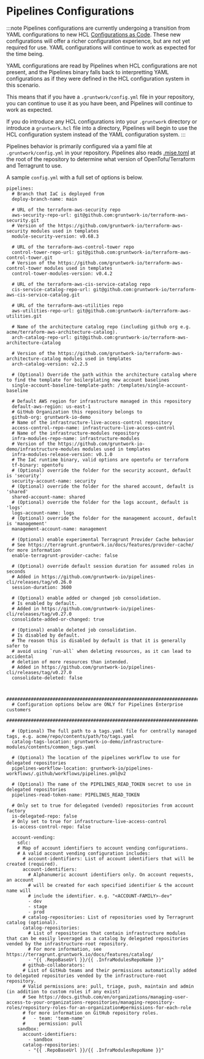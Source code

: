 # Pipelines Configurations

:::note
Pipelines configurations are currently undergoing a transition from YAML configurations to new HCL [Configurations as Code](./configurations-as-code.md). These new configurations will offer a richer configuration experience, but are not yet required for use. YAML configurations will continue to work as expected for the time being.

YAML configurations are read by Pipelines when HCL configurations are not present, and the Pipelines binary falls back to interpretting YAML configurations as if they were defined in the HCL configuration system in this scenario.

This means that if you have a `.gruntwork/config.yml` file in your repository, you can continue to use it as you have been, and Pipelines will continue to work as expected.

If you do introduce any HCL configurations into your `.gruntwork` directory or introduce a `gruntwork.hcl` file into a directory, Pipelines will begin to use the HCL configuration system instead of the YAML configuration system.
:::

Pipelines behavior is primarily configured via a yaml file at `.gruntwork/config.yml` in your repository. Pipelines also reads [.mise.toml](https://docs.gruntwork.io/pipelines/upgrading/upgrading-from-infrastructure-pipelines#adding-misetoml) at the root of the repository to determine what version of OpenTofu/Terraform and Terragrunt to use.

A sample `config.yml` with a full set of options is below.

```
pipelines:
  # Branch that IaC is deployed from
  deploy-branch-name: main

  # URL of the terraform-aws-security repo
  aws-security-repo-url: git@github.com:gruntwork-io/terraform-aws-security.git
  # Version of the https://github.com/gruntwork-io/terraform-aws-security modules used in templates
  module-security-version: v0.68.3

  # URL of the terraform-aws-control-tower repo
  control-tower-repo-url: git@github.com:gruntwork-io/terraform-aws-control-tower.git
  # Version of the https://github.com/gruntwork-io/terraform-aws-control-tower modules used in templates
  control-tower-modules-version: v0.4.2

  # URL of the terraform-aws-cis-service-catalog repo
  cis-service-catalog-repo-url: git@github.com:gruntwork-io/terraform-aws-cis-service-catalog.git

  # URL of the terraform-aws-utilities repo
  aws-utilities-repo-url: git@github.com:gruntwork-io/terraform-aws-utilities.git

  # Name of the architecture catalog repo (including github org e.g. acme/terraform-aws-architecture-catalog).
  arch-catalog-repo-url: git@github.com:gruntwork-io/terraform-aws-architecture-catalog

  # Version of the https://github.com/gruntwork-io/terraform-aws-architecture-catalog modules used in templates
  arch-catalog-version: v2.2.5

  # (Optional) Override the path within the architecture catalog where to find the template for boilerplating new account baselines
  single-account-baseline-template-path: /templates/single-account-baseline

  # Default AWS region for infrastructure managed in this repository
  default-aws-region: us-east-1
  # GitHub Organization this repository belongs to
  github-org: gruntwork-io-demo
  # Name of the infrastructure-live-access-control repository
  access-control-repo-name: infrastructure-live-access-control
  # Name of the infrastructure-modules repository
  infra-modules-repo-name: infrastructure-modules
  # Version of the https://github.com/gruntwork-io-demo/infrastructure-modules modules used in templates
  infra-modules-release-version: v0.1.0
  # The IaC runtime binary, valid options are opentofu or terraform
  tf-binary: opentofu
  # (Optional) override the folder for the security account, default is 'security'
  security-account-name: security
  # (Optional) override the folder for the shared account, default is 'shared'
  shared-account-name: shared
  # (Optional) override the folder for the logs account, default is 'logs'
  logs-account-name: logs
  # (Optional) override the folder for the management account, default is 'management'
  management-account-name: management

  # (Optional) enable experimental Terragrunt Provider Cache behavior
  # See https://terragrunt.gruntwork.io/docs/features/provider-cache/ for more information
  enable-terragrunt-provider-cache: false

  # (Optional) override default session duration for assumed roles in seconds
  # Added in https://github.com/gruntwork-io/pipelines-cli/releases/tag/v0.26.0
  session-duration: 3600

  # (Optional) enable added or changed job consolidation.
  # Is enabled by default.
  # Added in https://github.com/gruntwork-io/pipelines-cli/releases/tag/v0.27.0
  consolidate-added-or-changed: true

  # (Optional) enable deleted job consolidation.
  # Is disabled by default.
  # The reason this is disabled by default is that it is generally safer to
  # avoid using `run-all` when deleting resources, as it can lead to accidental
  # deletion of more resources than intended.
  # Added in https://github.com/gruntwork-io/pipelines-cli/releases/tag/v0.27.0
  consolidate-deleted: false


  ###########################################################################
  # Configuration options below are ONLY for Pipelines Enterprise customers
  ###########################################################################

  # (Optional) The full path to a tags.yaml file for centrally managed tags, e.g. acme/repo/contents/path/to/tags.yaml
  catalog-tags-location: gruntwork-io-demo/infrastructure-modules/contents/common_tags.yaml

  # (Optional) The location of the pipelines workflow to use for delegated repositories
  pipelines-workflow-location: gruntwork-io/pipelines-workflows/.github/workflows/pipelines.yml@v2

  # (Optional) The name of the PIPELINES_READ_TOKEN secret to use in delegated repositories
  pipelines-read-token-name: PIPELINES_READ_TOKEN

  # Only set to true for delegated (vended) repositories from account factory
  is-delegated-repo: false
  # Only set to true for infrastructure-live-access-control
  is-access-control-repo: false

  account-vending:
    sdlc:
    # Map of account identifiers to account vending configurations.
    # A valid account vending configuration includes:
      # account-identifiers: List of account identifiers that will be created (required).
      account-identifiers:
        # Alphanumeric account identifiers only. On account requests, an account
        # will be created for each specified identifier & the account name will
        # include the identifier. e.g. "<ACCOUNT-FAMILY>-dev"
        - dev
        - stage
        - prod
      # catalog-repositories: List of repositories used by Terragrunt catalog (optional).
      catalog-repositories:
        # List of repositories that contain infrastructure modules that can be easily leveraged as a catalog by delegated repositories vended by the infrastructure-root repository.
        # For more information, see https://terragrunt.gruntwork.io/docs/features/catalog/
        - "{{ .RepoBaseUrl }}/{{ .InfraModulesRepoName }}"
      # github-collaborators:
      # List of GitHub teams and their permissions automatically added to delegated repositories vended by the infrastructure-root repository.
      # Valid permissions are: pull, triage, push, maintain and admin (in addition to custom roles if any exist)
      # See https://docs.github.com/en/organizations/managing-user-access-to-your-organizations-repositories/managing-repository-roles/repository-roles-for-an-organization#permissions-for-each-role
      # for more information on GitHub repository roles.
      #   - team: 'team-name'
      #     permission: pull
    sandbox:
      account-identifiers:
        - sandbox
      catalog-repositories:
        - "{{ .RepoBaseUrl }}/{{ .InfraModulesRepoName }}"
```


<!-- ##DOCS-SOURCER-START
{
  "sourcePlugin": "local-copier",
  "hash": "29a9880f8d20accf848b44a7f4ab8936"
}
##DOCS-SOURCER-END -->
